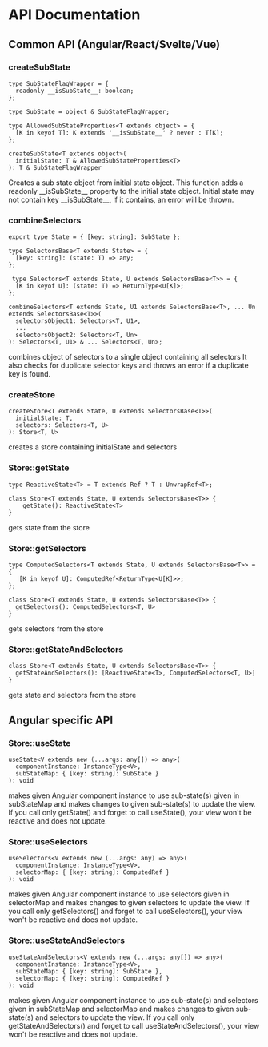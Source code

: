 # API Documentation

## Common API (Angular/React/Svelte/Vue)

### createSubState
    
    type SubStateFlagWrapper = {
      readonly __isSubState__: boolean;
    };
        
    type SubState = object & SubStateFlagWrapper;
    
    type AllowedSubStateProperties<T extends object> = {
      [K in keyof T]: K extends '__isSubState__' ? never : T[K];
    };
     
    createSubState<T extends object>(
      initialState: T & AllowedSubStateProperties<T>
    ): T & SubStateFlagWrapper
    
Creates a sub state object from initial state object.
This function adds a readonly \_\_isSubState\_\_ property to the initial state object.
Initial state may not contain key __isSubState\__, if it contains, an error will be thrown.
    
### combineSelectors

    export type State = { [key: string]: SubState };
    
    type SelectorsBase<T extends State> = {
      [key: string]: (state: T) => any;
    };
    
     type Selectors<T extends State, U extends SelectorsBase<T>> = {
      [K in keyof U]: (state: T) => ReturnType<U[K]>;
    };

    combineSelectors<T extends State, U1 extends SelectorsBase<T>, ... Un extends SelectorsBase<T>>(
      selectorsObject1: Selectors<T, U1>,
      ...
      selectorsObject2: Selectors<T, Un>
    ): Selectors<T, U1> & ... Selectors<T, Un>;
    
combines object of selectors to a single object containing all selectors
It also checks for duplicate selector keys and throws an error if a duplicate key is found.

### createStore

    createStore<T extends State, U extends SelectorsBase<T>>(
      initialState: T,
      selectors: Selectors<T, U>
    ): Store<T, U>
    
creates a store containing initialState and selectors

### Store::getState
    type ReactiveState<T> = T extends Ref ? T : UnwrapRef<T>;
    
    class Store<T extends State, U extends SelectorsBase<T>> {
        getState(): ReactiveState<T>
    }
    
gets state from the store

### Store::getSelectors
    type ComputedSelectors<T extends State, U extends SelectorsBase<T>> = {
       [K in keyof U]: ComputedRef<ReturnType<U[K]>>;
    };
        
    class Store<T extends State, U extends SelectorsBase<T>> {
      getSelectors(): ComputedSelectors<T, U>
    }

gets selectors from the store
    
### Store::getStateAndSelectors
    class Store<T extends State, U extends SelectorsBase<T>> {
      getStateAndSelectors(): [ReactiveState<T>, ComputedSelectors<T, U>]
    }

gets state and selectors from the store

## Angular specific API

### Store::useState 
    
    useState<V extends new (...args: any[]) => any>(
      componentInstance: InstanceType<V>,
      subStateMap: { [key: string]: SubState }
    ): void
    
makes given Angular component instance to use sub-state(s) given in subStateMap and makes changes to given sub-state(s) to update the view.
If you call only getState() and forget to call useState(), your view won't be reactive and does not update.

### Store::useSelectors

    useSelectors<V extends new (...args: any) => any>(
      componentInstance: InstanceType<V>,
      selectorMap: { [key: string]: ComputedRef }
    ): void 
    
makes given Angular component instance to use selectors given in selectorMap and makes changes to given selectors to update the view.
If you call only getSelectors() and forget to call useSelectors(), your view won't be reactive and does not update.

### Store::useStateAndSelectors

    useStateAndSelectors<V extends new (...args: any[]) => any>(
      componentInstance: InstanceType<V>,
      subStateMap: { [key: string]: SubState },
      selectorMap: { [key: string]: ComputedRef }
    ): void
    
makes given Angular component instance to use sub-state(s) and selectors given in subStateMap and selectorMap and makes changes to given sub-state(s)
and selectors to update the view.
If you call only getStateAndSelectors() and forget to call useStateAndSelectors(), your view won't be reactive and does not update.
